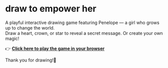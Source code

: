 # draw to empower her



A playful interactive drawing game featuring Penelope — a girl who grows up to change the world.  
Draw a heart, crown, or star to reveal a secret message. Or create your own magic!

👉 [**Click here to play the game in your browser**](https://ashleysally00.github.io/draw-to-empower-her)

Thank you for drawing!🎨
